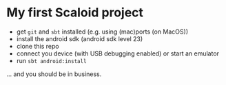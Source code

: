 # My first Scaloid project

* get `git` and `sbt` installed (e.g. using (mac)ports (on MacOS))
* install the android sdk (android sdk level 23)
* clone this repo
* connect you device (with USB debugging enabled) or start an emulator
* run `sbt android:install`

... and you should be in business.
